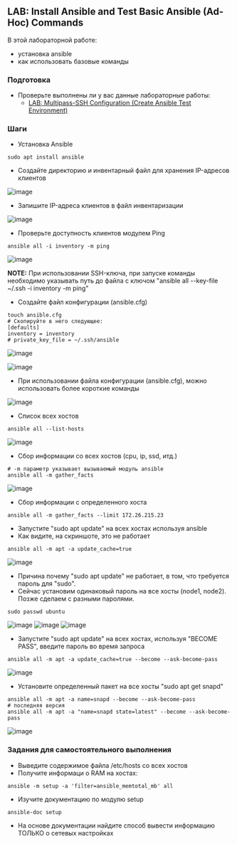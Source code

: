 ## LAB: Install Ansible and Test Basic Ansible (Ad-Hoc) Commands

В этой лабораторной работе:
- установка ansible
- как использовать базовые команды

### Подготовка

- Проверьте выполнены ли у вас данные лабораторные работы:
  - [LAB: Multipass-SSH Configuration (Create Ansible Test Environment)](https://github.com/gulyaeve/ansible_labs/blob/main/Multipass-SSH-Configuration.md)

### Шаги

- Установка Ansible

``` 
sudo apt install ansible
``` 

- Создайте директорию и инвентарный файл для хранения IP-адресов клиентов

![image](https://user-images.githubusercontent.com/10358317/201087999-7bbb7f0b-acdf-475a-b8c8-cf0f689bc29b.png)

- Запишите IP-адреса клиентов в файл инвентаризации

![image](https://user-images.githubusercontent.com/10358317/201088310-e7859682-dc0d-46f5-bac4-ba553e38be90.png)

- Проверьте доступность клиентов модулем Ping

``` 
ansible all -i inventory -m ping
``` 

![image](https://user-images.githubusercontent.com/10358317/201089266-84c032d5-7647-45ec-b44a-0323cf7f6274.png)

**NOTE:** При использовании SSH-ключа, при запуске команды необходимо указывать путь до файла с ключом "ansible all --key-file ~/.ssh -i inventory -m ping" 

- Создайте файл конфигурации (ansible.cfg)

``` 
touch ansible.cfg
# Скопируйте в него следующее:
[defaults]
inventory = inventory
# private_key_file = ~/.ssh/ansible
``` 

![image](https://user-images.githubusercontent.com/10358317/201090216-084d1328-88fc-462f-b307-d95c8d8b752d.png)

![image](https://user-images.githubusercontent.com/10358317/201090391-67057ecd-68a9-4aa6-af33-af5fcd099840.png)

- При использовании файла конфигурации (ansible.cfg), можно использовать более короткие команды

![image](https://user-images.githubusercontent.com/10358317/201090690-752feb31-9b42-42df-a89f-63e3092b4a32.png)

- Список всех хостов

```
ansible all --list-hosts
``` 
![image](https://user-images.githubusercontent.com/10358317/201090920-d5d2a294-698a-4e62-89e7-7df3f1d1834d.png)

- Сбор информации со всех хостов (cpu, ip, ssd, итд.)

```
# -m параметр указывает вызываемый модуль ansible
ansible all -m gather_facts
``` 

![image](https://user-images.githubusercontent.com/10358317/201091229-60ab2618-ba53-4460-96f8-7c69a4a9c6b1.png)

- Сбор информации с определенного хоста

```
ansible all -m gather_facts --limit 172.26.215.23
```

- Запустите "sudo apt update" на всех хостах используя ansible
- Как видите, на скриншоте, это не работает 

```
ansible all -m apt -a update_cache=true
```

![image](https://user-images.githubusercontent.com/10358317/201094159-89918be8-1d73-4a10-b346-4d54a1bc104f.png)

- Причина почему "sudo apt update" не работает, в том, что требуется пароль для "sudo".
- Сейчас установим одинаковый пароль на все хосты (node1, node2). Позже сделаем с разными паролями.

```
sudo passwd ubuntu
```

![image](https://user-images.githubusercontent.com/10358317/201094654-23381802-43a2-4261-892b-900244019bcc.png)
![image](https://user-images.githubusercontent.com/10358317/201094744-d8edfd82-9c5a-4bb8-9fc5-7e9f5f4567c1.png)
![image](https://user-images.githubusercontent.com/10358317/201094827-5ddd50dd-bd26-47b9-b266-5d997678774b.png)

- Запустите "sudo apt update" на всех хостах, используя "BECOME PASS", введите пароль во время запроса

```
ansible all -m apt -a update_cache=true --become --ask-become-pass
```

![image](https://user-images.githubusercontent.com/10358317/201095106-cfa74f25-9ae6-4ca2-b34a-061ed5d6622d.png)

- Установите определенный пакет на все хосты "sudo apt get snapd"

```
ansible all -m apt -a name=snapd --become --ask-become-pass
# последняя версия
ansible all -m apt -a "name=snapd state=latest" --become --ask-become-pass
```

![image](https://user-images.githubusercontent.com/10358317/201097511-9b0893f5-120c-4af1-be6d-a35fc15681a5.png)


### Задания для самостоятельного выполнения

- Выведите содержимое файла /etc/hosts со всех хостов
- Получите информаци о RAM на хостах:
```
ansible -m setup -a 'filter=ansible_memtotal_mb' all
```
- Изучите документацию по модулю setup
```
ansible-doc setup
```
- На основе документации найдите способ вывести информацию ТОЛЬКО о сетевых настройках
